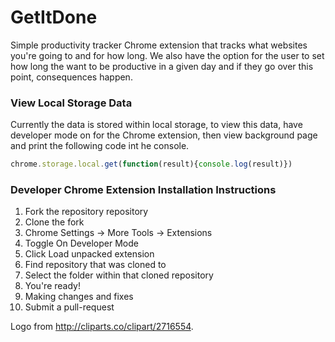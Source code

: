 # GetItDone
Simple productivity tracker Chrome extension that tracks what websites you're going to and for how long. We also have the option for the user to set how long the want to be productive in a given day and if they go over this point, consequences happen.

### View Local Storage Data
Currently the data is stored within local storage, to view this data, have developer mode on for the Chrome extension, then view background page and print the following code int he console.

```javascript
chrome.storage.local.get(function(result){console.log(result)})
```

### Developer Chrome Extension Installation Instructions
1. Fork the repository repository
2. Clone the fork
3. Chrome Settings -> More Tools -> Extensions
4. Toggle On Developer Mode
5. Click Load unpacked extension
6. Find repository that was cloned to
7. Select the folder within that cloned repository
8. You're ready!
9. Making changes and fixes
10. Submit a pull-request

Logo from http://cliparts.co/clipart/2716554.
